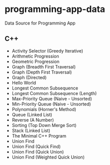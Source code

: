 # programming-app-data
Data Source for Programming App

## C++

* Activity Selector (Greedy Iterative)
* Arithmetic Progression
* Geometric Progression
* Graph (Breadth First Traversal)
* Graph (Depth First  Traversal)
* Graph (Directed)
* Hello World
* Longest Common Subsequence
* Longest Common Subsequence (Length)
* Max-Priority Queue (Naive - Unsorted)
* Min-Priority Queue (Naive - Unsorted)
* Polynomials (Horner's Method)
* Queue (Linked List)
* Reverse (A Number)
* Sorting (Top Down Merge Sort)
* Stack (Linked List)
* The Minimal C++ Program
* Union Find
* Union Find (Quick Find)
* Union Find (Quick Union)
* Union Find (Weighted Quick Union)